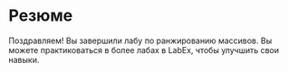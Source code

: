 # Резюме

Поздравляем! Вы завершили лабу по ранжированию массивов. Вы можете практиковаться в более лабах в LabEx, чтобы улучшить свои навыки.
